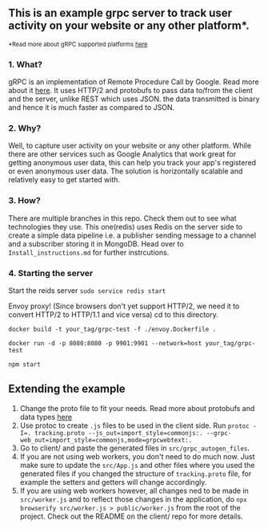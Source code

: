 ## This is an example grpc server to track user activity on your website or any other platform*.

<sub>*Read more about gRPC supported platforms [here](https://www.grpc.io/docs/)</sub>

### 1. What?
gRPC is an implementation of Remote Procedure Call by Google. Read more about it [here](https://www.grpc.io/docs/tutorials/basic/node/). It uses HTTP/2 and protobufs to pass data to/from the client and the server, unlike REST which uses JSON. the data transmitted is binary and hence it is much faster as compared to JSON.

### 2. Why?
Well, to capture user activity on your website or any other platform. While there are other services such as Google Analytics that work great for getting anonymous user data, this can help you track your app's registered or even anonymous user data. The solution is horizontally scalable and relatively easy to get started with.

### 3. How?
There are multiple branches in this repo. Check them out to see what technologies they use. This one(redis) uses Redis on the server side to create a simple data pipeline i.e. a publisher sending message to a channel and a subscriber storing it in MongoDB. Head over to `Install_instructions.md` for further instrcutions.

### 4. Starting the server
Start the reids server
`sudo service redis start`

Envoy proxy! (Since browsers don't yet support HTTP/2, we need it to convert HTTP/2 to HTTP/1.1 and vice versa)
cd to this directory.

`docker build -t your_tag/grpc-test -f ./envoy.Dockerfile .`

`docker run -d -p 8080:8080 -p 9901:9901 --network=host your_tag/grpc-test`

`npm start`

## Extending the example
1. Change the proto file to fit your needs. Read more about protobufs and data types [here](https://developers.google.com/protocol-buffers/docs/proto3)
2. Use protoc to create `.js` files to be used in the client side. Run `protoc -I=. tracking.proto --js_out=import_style=commonjs:. --grpc-web_out=import_style=commonjs,mode=grpcwebtext:.`
3. Go to client/ and paste the generated files in `src/grpc_autogen_files`.
4. If you are not using web workers, you don't need to do much now. Just make sure to update the `src/App.js` and other files where you used the generated files if you changed the structure of `tracking.proto` file, for example the setters and getters will change accordingly.
5. If you are using web workers however, all changes ned to be made in `src/worker.js` and to reflect those changes in the application, do `npx browserify src/worker.js > public/worker.js` from the root of the project. Check out the README on the client/ repo for more details.
